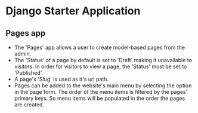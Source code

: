 # Django Starter Application

## Pages app

- The 'Pages' app allows a user to create model-based pages from the admin.
- The 'Status' of a page by default is set to 'Draft' making it unavailable to visitors. In order for visitors to view a page, the 'Status' must be set to 'Published'.
- A page's 'Slug' is used as it's url path.
- Pages can be added to the website's main menu by selecting the option in the page form. The order of the menu items is filtered by the pages' primary keys. So menu items will be populated in the order the pages are created.
